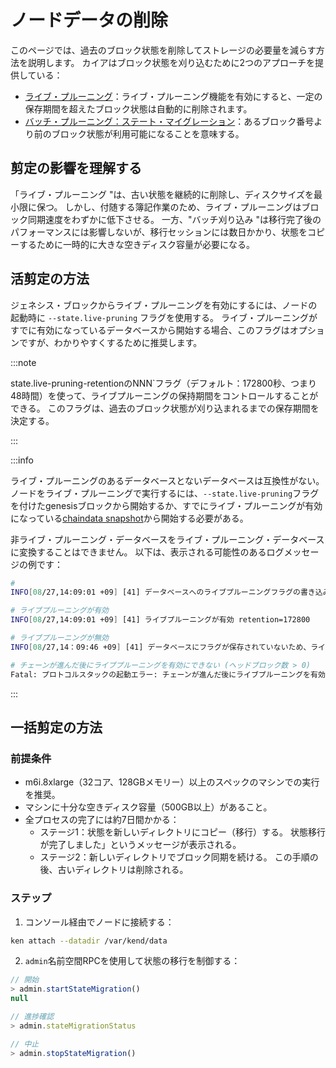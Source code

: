 # ノードデータの削除

このページでは、過去のブロック状態を削除してストレージの必要量を減らす方法を説明します。 カイアはブロック状態を刈り込むために2つのアプローチを提供している：

- [ライブ・プルーニング](../../learn/storage/state-pruning.md#state-live-pruning)：ライブ・プルーニング機能を有効にすると、一定の保存期間を超えたブロック状態は自動的に削除されます。
- [バッチ・プルーニング：ステート・マイグレーション](../../learn/storage/state-pruning.md#state-batch-pruning-state-migration)：あるブロック番号より前のブロック状態が利用可能になることを意味する。

## 剪定の影響を理解する

「ライブ・プルーニング "は、古い状態を継続的に削除し、ディスクサイズを最小限に保つ。 しかし、付随する簿記作業のため、ライブ・プルーニングはブロック同期速度をわずかに低下させる。 一方、"バッチ刈り込み "は移行完了後のパフォーマンスには影響しないが、移行セッションには数日かかり、状態をコピーするために一時的に大きな空きディスク容量が必要になる。

## 活剪定の方法

ジェネシス・ブロックからライブ・プルーニングを有効にするには、ノードの起動時に `--state.live-pruning` フラグを使用する。 ライブ・プルーニングがすでに有効になっているデータベースから開始する場合、このフラグはオプションですが、わかりやすくするために推奨します。

:::note

state.live-pruning-retentionのNNN\`フラグ（デフォルト：172800秒、つまり48時間）を使って、ライブプルーニングの保持期間をコントロールすることができる。 このフラグは、過去のブロック状態が刈り込まれるまでの保存期間を決定する。

:::

:::info

ライブ・プルーニングのあるデータベースとないデータベースは互換性がない。 ノードをライブ・プルーニングで実行するには、`--state.live-pruning`フラグを付けたgenesisブロックから開始するか、すでにライブ・プルーニングが有効になっている[chaindata snapshot](./chaindata-snapshot.md)から開始する必要がある。

非ライブ・プルーニング・データベースをライブ・プルーニング・データベースに変換することはできません。 以下は、表示される可能性のあるログメッセージの例です：

```sh
#
INFO[08/27,14:09:01 +09] [41] データベースへのライブプルーニングフラグの書き込み

# ライブプルーニングが有効
INFO[08/27,14:09:01 +09] [41] ライブプルーニングが有効 retention=172800

# ライブプルーニングが無効
INFO[08/27,14：09:46 +09] [41] データベースにフラグが保存されていないため、ライブプルーニングが無効

# チェーンが進んだ後にライブプルーニングを有効にできない (ヘッドブロック数 > 0)
Fatal: プロトコルスタックの起動エラー: チェーンが進んだ後にライブプルーニングを有効にできない
```

:::

## 一括剪定の方法

### 前提条件

- m6i.8xlarge（32コア、128GBメモリー）以上のスペックのマシンでの実行を推奨。
- マシンに十分な空きディスク容量（500GB以上）があること。
- 全プロセスの完了には約7日間かかる：
  - ステージ1：状態を新しいディレクトリにコピー（移行）する。 状態移行が完了しました」というメッセージが表示される。
  - ステージ2：新しいディレクトリでブロック同期を続ける。 この手順の後、古いディレクトリは削除される。

### ステップ

1. コンソール経由でノードに接続する：

```sh
ken attach --datadir /var/kend/data
```

2. `admin`名前空間RPCを使用して状態の移行を制御する：

```js
// 開始
> admin.startStateMigration()
null

// 進捗確認
> admin.stateMigrationStatus

// 中止
> admin.stopStateMigration()
```
